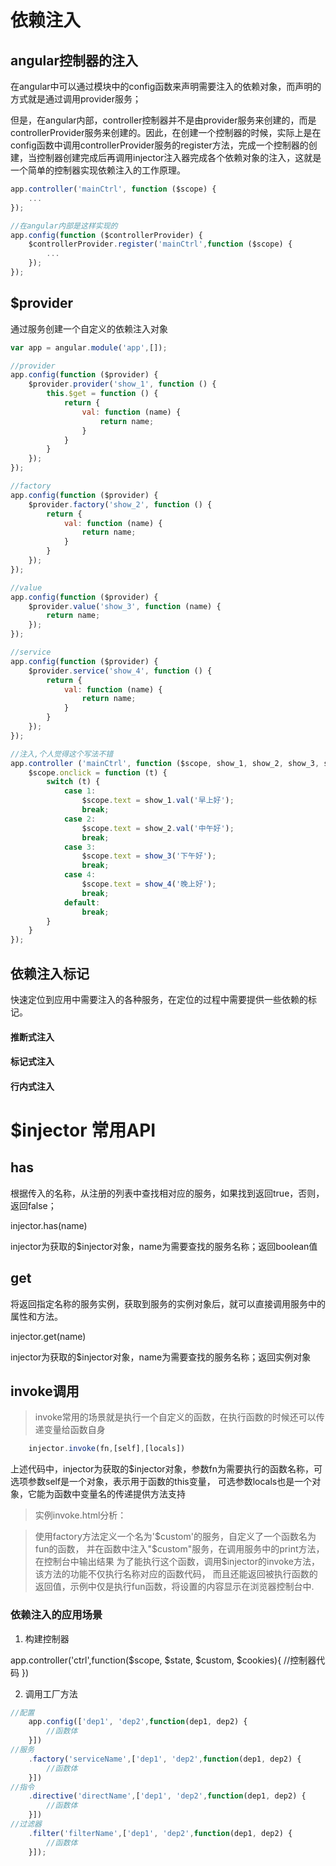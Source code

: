 # 依赖注入

## angular控制器的注入

在angular中可以通过模块中的config函数来声明需要注入的依赖对象，而声明的方式就是通过调用provider服务；

但是，在angular内部，controller控制器并不是由provider服务来创建的，而是controllerProvider服务来创建的。因此，在创建一个控制器的时候，实际上是在config函数中调用controllerProvider服务的register方法，完成一个控制器的创建，当控制器创建完成后再调用injector注入器完成各个依赖对象的注入，这就是一个简单的控制器实现依赖注入的工作原理。

``` javascript
app.controller('mainCtrl', function ($scope) {
    ...
});

//在angular内部是这样实现的
app.config(function ($controllerProvider) {
    $controllerProvider.register('mainCtrl',function ($scope) {
        ...
    });
});

```

## $provider

通过服务创建一个自定义的依赖注入对象

``` javascript
var app = angular.module('app',[]);

//provider
app.config(function ($provider) {
    $provider.provider('show_1', function () {
        this.$get = function () {
            return {
                val: function (name) {
                    return name;
                }
            }
        }
    });
});

//factory
app.config(function ($provider) {
    $provider.factory('show_2', function () {
        return {
            val: function (name) {
                return name;
            }
        }
    });
});

//value
app.config(function ($provider) {
    $provider.value('show_3', function (name) {
        return name;
    });
});

//service
app.config(function ($provider) {
    $provider.service('show_4', function () {
        return {
            val: function (name) {
                return name;
            }
        }
    });
});

//注入,个人觉得这个写法不错
app.controller ('mainCtrl', function ($scope, show_1, show_2, show_3, show_4) {
    $scope.onclick = function (t) {
        switch (t) {
            case 1:
                $scope.text = show_1.val('早上好');
                break;
            case 2:
                $scope.text = show_2.val('中午好');
                break;
            case 3:
                $scope.text = show_3('下午好');
                break;
            case 4:
                $scope.text = show_4('晚上好');
                break;
            default:
                break;
        }
    }
});

```

## 依赖注入标记

快速定位到应用中需要注入的各种服务，在定位的过程中需要提供一些依赖的标记。

#### 推断式注入


#### 标记式注入


#### 行内式注入

# $injector 常用API

 ## has

 根据传入的名称，从注册的列表中查找相对应的服务，如果找到返回true，否则，返回false；

 injector.has(name)

 injector为获取的$injector对象，name为需要查找的服务名称；返回boolean值

 ## get

 将返回指定名称的服务实例，获取到服务的实例对象后，就可以直接调用服务中的属性和方法。

 injector.get(name)

  injector为获取的$injector对象，name为需要查找的服务名称；返回实例对象

## invoke调用

> invoke常用的场景就是执行一个自定义的函数，在执行函数的时候还可以传递变量给函数自身

``` javascript
    injector.invoke(fn,[self],[locals])
```
上述代码中，injector为获取的$injector对象，参数fn为需要执行的函数名称，可选项参数self是一个对象，表示用于函数的this变量，
可选参数locals也是一个对象，它能为函数中变量名的传递提供方法支持

>实例invoke.html分析：

> 使用factory方法定义一个名为'$custom'的服务，自定义了一个函数名为fun的函数，
并在函数中注入"$custom"服务，在调用服务中的print方法，在控制台中输出结果
为了能执行这个函数，调用$injector的invoke方法，该方法的功能不仅执行名称对应的函数代码，
而且还能返回被执行函数的返回值，示例中仅是执行fun函数，将设置的内容显示在浏览器控制台中.

### 依赖注入的应用场景

1. 构建控制器

app.controller('ctrl',function($scope, $state, $custom, $cookies){
    //控制器代码
})

2. 调用工厂方法

``` javascript
//配置
    app.config(['dep1', 'dep2',function(dep1, dep2) {
        //函数体
    }])
//服务
    .factory('serviceName',['dep1', 'dep2',function(dep1, dep2) {
        //函数体
    }])
//指令
    .directive('directName',['dep1', 'dep2',function(dep1, dep2) {
        //函数体
    }])
//过滤器
    .filter('filterName',['dep1', 'dep2',function(dep1, dep2) {
        //函数体
    }]);
```











